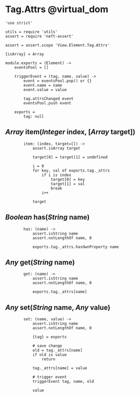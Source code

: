 Tag.Attrs @virtual_dom
======================

	'use strict'

	utils = require 'utils'
	assert = require 'neft-assert'

	assert = assert.scope 'View.Element.Tag.Attrs'

	{isArray} = Array

	module.exports = (Element) ->
		eventsPool = []

		triggerEvent = (tag, name, value) ->
			event = eventsPool.pop() or {}
			event.name = name
			event.value = value

			tag.attrsChanged event
			eventsPool.push event

		exports =
			tag: null

*Array* item(*Integer* index, [*Array* target])
-----------------------------------------------

			item: (index, target=[]) ->
				assert.isArray target

				target[0] = target[1] = undefined

				i = 0
				for key, val of exports.tag._attrs
					if i is index
						target[0] = key
						target[1] = val
						break
					i++

				target

*Boolean* has(*String* name)
----------------------------

			has: (name) ->
				assert.isString name
				assert.notLengthOf name, 0

				exports.tag._attrs.hasOwnProperty name

*Any* get(*String* name)
------------------------

			get: (name) ->
				assert.isString name
				assert.notLengthOf name, 0

				exports.tag._attrs[name]

*Any* set(*String* name, *Any* value)
-------------------------------------

			set: (name, value) ->
				assert.isString name
				assert.notLengthOf name, 0

				{tag} = exports

				# save change
				old = tag._attrs[name]
				if old is value
					return

				tag._attrs[name] = value

				# trigger event
				triggerEvent tag, name, old

				value
